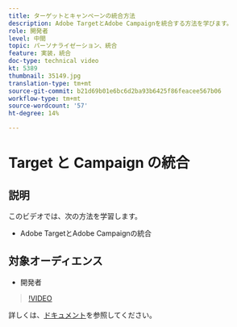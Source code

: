 ```yaml
---
title: ターゲットとキャンペーンの統合方法
description: Adobe TargetとAdobe Campaignを統合する方法を学びます。
role: 開発者
level: 中間
topic: パーソナライゼーション、統合
feature: 実装，統合
doc-type: technical video
kt: 5389
thumbnail: 35149.jpg
translation-type: tm+mt
source-git-commit: b21d69b01e6bc6d2ba93b6425f86feacee567b06
workflow-type: tm+mt
source-wordcount: '57'
ht-degree: 14%

---
```



# Target と Campaign の統合

## 説明

このビデオでは、次の方法を学習します。

* Adobe TargetとAdobe Campaignの統合

## 対象オーディエンス

* 開発者

>[!VIDEO](https://video.tv.adobe.com/v/35149/?quality=12)

詳しくは、[ドキュメント](https://docs.adobe.com/content/help/en/target/using/integrate/campaign-and-target.html)を参照してください。
